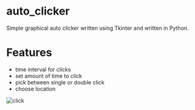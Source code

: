 auto_clicker
============
Simple graphical auto clicker written using Tkinter and written in Python.

# Features 
- time interval for clicks
- set amount of time to click
- pick between single or double click
- choose location 


![click](https://user-images.githubusercontent.com/69723902/169711698-d5970d94-59f8-4361-a17f-ab2d0b8d9ca2.png)
